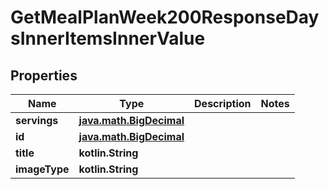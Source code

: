 
# GetMealPlanWeek200ResponseDaysInnerItemsInnerValue

## Properties
| Name | Type | Description | Notes |
| ------------ | ------------- | ------------- | ------------- |
| **servings** | [**java.math.BigDecimal**](java.math.BigDecimal.md) |  |  |
| **id** | [**java.math.BigDecimal**](java.math.BigDecimal.md) |  |  |
| **title** | **kotlin.String** |  |  |
| **imageType** | **kotlin.String** |  |  |



